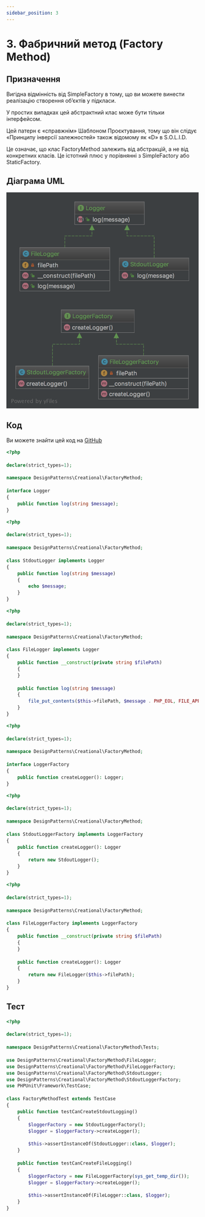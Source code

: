```yaml
---
sidebar_position: 3
---
```


# 3. Фабричний метод (Factory Method)

## Призначення

Вигідна відмінність від SimpleFactory в тому, що ви можете винести реалізацію створення об’єктів у підкласи.

У простих випадках цей абстрактний клас може бути тільки інтерфейсом.

Цей патерн є «справжнім» Шаблоном Проєктування, тому що він слідує «Принципу інверсії залежностей» також відомому як «D» в S.O.L.I.D.

Це означає, що клас FactoryMethod залежить від абстракцій, а не від конкретних класів. Це істотний плюс у порівнянні з SimpleFactory або StaticFactory.

## Діаграма UML

![Factory Method UML](./images/factory_method.png)

## Код
Ви можете знайти цей код на [GitHub](https://github.com/PetroOstapuk/DesignPatternsPHP/tree/main/Creational/FactoryMethod)

```php title="Logger.php"
<?php

declare(strict_types=1);

namespace DesignPatterns\Creational\FactoryMethod;

interface Logger
{
    public function log(string $message);
}
```

```php title="StdoutLogger.php"
<?php

declare(strict_types=1);

namespace DesignPatterns\Creational\FactoryMethod;

class StdoutLogger implements Logger
{
    public function log(string $message)
    {
        echo $message;
    }
}
```

```php title="FileLogger.php"
<?php

declare(strict_types=1);

namespace DesignPatterns\Creational\FactoryMethod;

class FileLogger implements Logger
{
    public function __construct(private string $filePath)
    {
    }

    public function log(string $message)
    {
        file_put_contents($this->filePath, $message . PHP_EOL, FILE_APPEND);
    }
}
```

```php title="LoggerFactory.php"
<?php

declare(strict_types=1);

namespace DesignPatterns\Creational\FactoryMethod;

interface LoggerFactory
{
    public function createLogger(): Logger;
}

```

```php title="StdoutLoggerFactory.php"
<?php

declare(strict_types=1);

namespace DesignPatterns\Creational\FactoryMethod;

class StdoutLoggerFactory implements LoggerFactory
{
    public function createLogger(): Logger
    {
        return new StdoutLogger();
    }
}
```

```php title="FileLoggerFactory.php"
<?php

declare(strict_types=1);

namespace DesignPatterns\Creational\FactoryMethod;

class FileLoggerFactory implements LoggerFactory
{
    public function __construct(private string $filePath)
    {
    }

    public function createLogger(): Logger
    {
        return new FileLogger($this->filePath);
    }
}
```

## Тест

```php title="Tests/FactoryMethodTest.php"
<?php

declare(strict_types=1);

namespace DesignPatterns\Creational\FactoryMethod\Tests;

use DesignPatterns\Creational\FactoryMethod\FileLogger;
use DesignPatterns\Creational\FactoryMethod\FileLoggerFactory;
use DesignPatterns\Creational\FactoryMethod\StdoutLogger;
use DesignPatterns\Creational\FactoryMethod\StdoutLoggerFactory;
use PHPUnit\Framework\TestCase;

class FactoryMethodTest extends TestCase
{
    public function testCanCreateStdoutLogging()
    {
        $loggerFactory = new StdoutLoggerFactory();
        $logger = $loggerFactory->createLogger();

        $this->assertInstanceOf(StdoutLogger::class, $logger);
    }

    public function testCanCreateFileLogging()
    {
        $loggerFactory = new FileLoggerFactory(sys_get_temp_dir());
        $logger = $loggerFactory->createLogger();

        $this->assertInstanceOf(FileLogger::class, $logger);
    }
}
```
